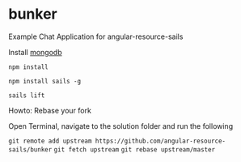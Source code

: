 bunker
======

Example Chat Application for angular-resource-sails

Install [mongodb](http://www.mongodb.org/downloads)

```npm install```

```npm install sails -g```

```sails lift```


Howto: Rebase your fork

Open Terminal, navigate to the solution folder and run the following

```git remote add upstream https://github.com/angular-resource-sails/bunker```
```git fetch upstream```
```git rebase upstream/master```